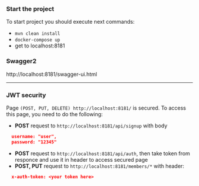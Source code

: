 ### Start the project
To start project you should execute next commands:
- `mvn clean install`
- `docker-compose up`
- get to localhost:8181

### Swagger2
http://localhost:8181/swagger-ui.html

---
### JWT security
Page `(POST, PUT, DELETE) http://localhost:8181/` is secured. To access this page, you need to do the following:

* **POST** request to `http://localhost:8181/api/signup` with body
```json
  username: "user",
  password: "12345"
```
* **POST** request to `http://localhost:8181/api/auth`, then take token from responce and use it in header to access secured page
* **POST, PUT** request to `http://localhost:8181/members/*` with header:
```json
  x-auth-token: <your token here>
```
